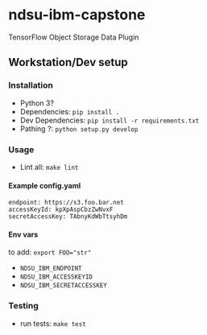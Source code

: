 # ndsu-ibm-capstone
TensorFlow Object Storage Data Plugin

## Workstation/Dev setup

### Installation
* Python 3?
* Dependencies: `pip install .`
* Dev Dependencies: `pip install -r requirements.txt`
* Pathing ?: `python setup.py develop`

### Usage
* Lint all: `make lint`

#### Example config.yaml

```
endpoint: https://s3.foo.bar.net
accessKeyId: kpXpAspCbzZwNvxF
secretAccessKey: TAbnyKdWbTtsyhDm
```

#### Env vars

to add: `export FOO="str"`

* `NDSU_IBM_ENDPOINT`
* `NDSU_IBM_ACCESSKEYID`
* `NDSU_IBM_SECRETACCESSKEY`

### Testing
* run tests: `make test`
